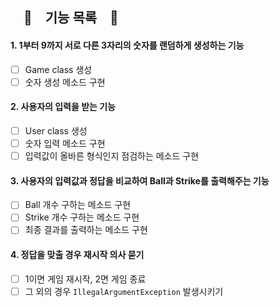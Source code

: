 ## 　🎁　기능 목록　🎁

#### 1. 1부터 9까지 서로 다른 3자리의 숫자를 랜덤하게 생성하는 기능
- [ ] Game class 생성
- [ ] 숫자 생성 메소드 구현

#### 2. 사용자의 입력을 받는 기능
- [ ] User class 생성
- [ ] 숫자 입력 메소드 구현
- [ ] 입력값이 올바른 형식인지 점검하는 메소드 구현

#### 3. 사용자의 입력값과 정답을 비교하여 Ball과 Strike를 출력해주는 기능
- [ ] Ball 개수 구하는 메소드 구현
- [ ] Strike 개수 구하는 메소드 구현
- [ ] 최종 결과를 출력하는 메소드 구현

#### 4. 정답을 맞출 경우 재시작 의사 묻기
- [ ] 1이면 게임 재시작, 2면 게임 종료
- [ ] 그 외의 경우 `IllegalArgumentException` 발생시키기